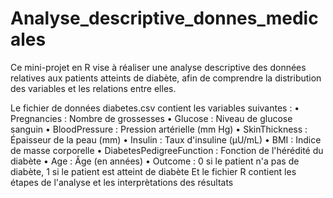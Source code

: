 # Analyse_descriptive_donnes_medicales

Ce mini-projet en R vise à réaliser une analyse descriptive des données relatives aux patients atteints de
diabète, afin de comprendre la distribution des variables et les relations entre elles.

Le fichier de données diabetes.csv contient les variables suivantes :
• Pregnancies : Nombre de grossesses
• Glucose : Niveau de glucose sanguin
• BloodPressure : Pression artérielle (mm Hg)
• SkinThickness : Épaisseur de la peau (mm)
• Insulin : Taux d'insuline (μU/mL)
• BMI : Indice de masse corporelle
• DiabetesPedigreeFunction : Fonction de l'hérédité du diabète
• Age : Âge (en années)
• Outcome : 0 si le patient n'a pas de diabète, 1 si le patient est atteint de
diabète
Et le fichier R contient les étapes de l'analyse et les interprètations des résultats

